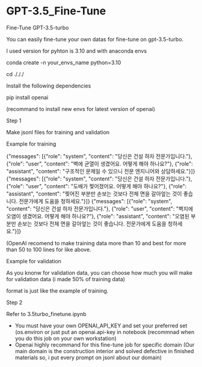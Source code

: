 # GPT-3.5_Fine-Tune
Fine-Tune GPT-3.5-turbo 

You can easily fine-tune your own datas for fine-tune on gpt-3.5-turbo.

I used version for pyhton is 3.10 and with anaconda envs

conda create -n your_envs_name python=3.10

cd ./././ 

Install the following dependencies

pip install openai

(recommand to install new envs for latest version of openai)

Step 1

Make jsonl files for training and validation

Example for training

{"messages": [{"role": "system", "content": "당신은 건설 하자 전문가입니다."}, {"role": "user", "content": "벽에 균열이 생겼어요. 어떻게 해야 하나요?"}, {"role": "assistant", "content": "구조적인 문제일 수 있으니 전문 엔지니어와 상담하세요."}]}
{"messages": [{"role": "system", "content": "당신은 건설 하자 전문가입니다."}, {"role": "user", "content": "도배가 찢어졌어요. 어떻게 해야 하나요?"}, {"role": "assistant", "content": "찢어진 부분만 손보는 것보다 전체 면을 갈아엎는 것이 좋습니다. 전문가에게 도움을 청하세요."}]}
{"messages": [{"role": "system", "content": "당신은 건설 하자 전문가입니다."}, {"role": "user", "content": "벽지에 오염이 생겼어요. 어떻게 해야 하나요?"}, {"role": "assistant", "content": "오염된 부분만 손보는 것보다 전체 면을 갈아엎는 것이 좋습니다. 전문가에게 도움을 청하세요."}]}

(OpenAI recomend to make training data more than 10 and best for more than 50 to 100 lines for like above.

Example for validation

As you knonw for validation data, you can choose how much you will make for validation data (i made 50% of training data)

format is just like the example of training.


Step 2

Refer to 3.5turbo_finetune.ipynb

* You must have your own OPENAI_API_KEY and set your preferred set (os.environ or just put an openai.api-key in notebook (recommnad when you do this job on your own workstation)
* Openai highly recommand for this fine-tune job for specific domain (Our main domain is the construction interior and solved defective in finished materials so, i put every prompt on jsonl about our domain)

